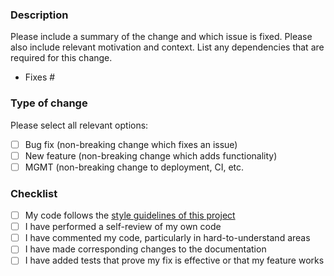 ### Description

Please include a summary of the change and which issue is fixed. Please also include relevant motivation and context. List any dependencies that are required for this change.

-   Fixes #<issue>

### Type of change

Please select all relevant options:

- [ ] Bug fix (non-breaking change which fixes an issue)
- [ ] New feature (non-breaking change which adds functionality)
- [ ] MGMT (non-breaking change to deployment, CI, etc.

### Checklist

- [ ] My code follows the [style guidelines of this project](https://github.com/google/styleguide/blob/gh-pages/pyguide.md)
- [ ] I have performed a self-review of my own code
- [ ] I have commented my code, particularly in hard-to-understand areas
- [ ] I have made corresponding changes to the documentation
- [ ] I have added tests that prove my fix is effective or that my feature works
